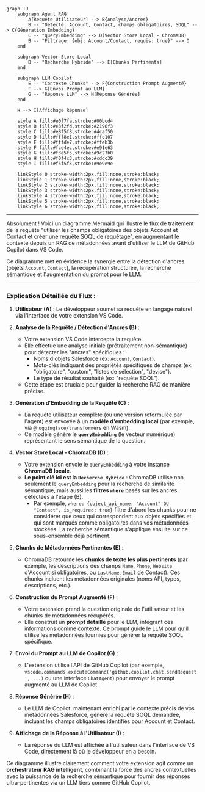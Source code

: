 
```mermaid
graph TD
    subgraph Agent RAG
        A[Requête Utilisateur] --> B{Analyse/Ancres}
        B -- "Détecté: Account, Contact, champs obligatoires, SOQL" --> C{Génération Embedding}
        C -- "queryEmbedding" --> D(Vector Store Local - ChromaDB)
        B -- "Filtrage: {obj: Account/Contact, requis: true}" --> D
    end

    subgraph Vector Store Local
        D -- "Recherche Hybride" --> E[Chunks Pertinents]
    end

    subgraph LLM Copilot
        E -- "Contexte Chunks" --> F{Construction Prompt Augmenté}
        F --> G[Envoi Prompt au LLM]
        G -- "Réponse LLM" --> H[Réponse Générée]
    end

    H --> I[Affichage Réponse]

    style A fill:#e0f7fa,stroke:#00bcd4
    style B fill:#e3f2fd,stroke:#2196f3
    style C fill:#e8f5f8,stroke:#4caf50
    style D fill:#fff8e1,stroke:#ffc107
    style E fill:#fffde7,stroke:#ffeb3b
    style F fill:#fce4ec,stroke:#e91e63
    style G fill:#f3e5f5,stroke:#9c27b0
    style H fill:#f0f4c3,stroke:#cddc39
    style I fill:#f5f5f5,stroke:#9e9e9e

    linkStyle 0 stroke-width:2px,fill:none,stroke:black;
    linkStyle 1 stroke-width:2px,fill:none,stroke:black;
    linkStyle 2 stroke-width:2px,fill:none,stroke:black;
    linkStyle 3 stroke-width:2px,fill:none,stroke:black;
    linkStyle 4 stroke-width:2px,fill:none,stroke:black;
    linkStyle 5 stroke-width:2px,fill:none,stroke:black;
    linkStyle 6 stroke-width:2px,fill:none,stroke:black;
```

-----

Absolument \! Voici un diagramme Mermaid qui illustre le flux de traitement de la requête "utiliser les champs obligatoires des objets Account et Contact et créer une requête SOQL de requêtage", en augmentant le contexte depuis un RAG de métadonnées avant d'utiliser le LLM de GitHub Copilot dans VS Code.

Ce diagramme met en évidence la synergie entre la détection d'ancres (objets `Account`, `Contact`), la récupération structurée, la recherche sémantique et l'augmentation du prompt pour le LLM.


-----

### Explication Détaillée du Flux :

1.  **Utilisateur (A)** : Le développeur soumet sa requête en langage naturel via l'interface de votre extension VS Code.

2.  **Analyse de la Requête / Détection d'Ancres (B)** :

      * Votre extension VS Code intercepte la requête.
      * Elle effectue une analyse initiale (prétraitement non-sémantique) pour détecter les "ancres" spécifiques :
          * Noms d'objets Salesforce (ex: `Account`, `Contact`).
          * Mots-clés indiquant des propriétés spécifiques de champs (ex: "obligatoire", "custom", "listes de sélection", "devise").
          * Le type de résultat souhaité (ex: "requête SOQL").
      * Cette étape est cruciale pour guider la recherche RAG de manière précise.

3.  **Génération d'Embedding de la Requête (C)** :

      * La requête utilisateur complète (ou une version reformulée par l'agent) est envoyée à un **modèle d'embedding local** (par exemple, via `@huggingface/transformers` en Wasm).
      * Ce modèle génère le **`queryEmbedding`** (le vecteur numérique) représentant le sens sémantique de la question.

4.  **Vector Store Local - ChromaDB (D)** :

      * Votre extension envoie le `queryEmbedding` à votre instance **ChromaDB locale**.
      * **Le point clé ici est la `Recherche Hybride`** : ChromaDB utilise non seulement le `queryEmbedding` pour la recherche de similarité sémantique, mais aussi les **filtres `where`** basés sur les ancres détectées à l'étape (B).
          * Par exemple, `where: {object_api_name: "Account" OU "Contact", is_required: true}` filtre d'abord les chunks pour ne considérer que ceux qui correspondent aux objets spécifiés et qui sont marqués comme obligatoires dans vos métadonnées stockées. La recherche sémantique s'applique ensuite sur ce sous-ensemble déjà pertinent.

5.  **Chunks de Métadonnées Pertinentes (E)** :

      * ChromaDB retourne les **chunks de texte les plus pertinents** (par exemple, les descriptions des champs `Name`, `Phone`, `Website` d'Account si obligatoires, ou `LastName`, `Email` de Contact). Ces chunks incluent les métadonnées originales (noms API, types, descriptions, etc.).

6.  **Construction du Prompt Augmenté (F)** :

      * Votre extension prend la question originale de l'utilisateur et les chunks de métadonnées récupérés.
      * Elle construit un **prompt détaillé** pour le LLM, intégrant ces informations comme contexte. Ce prompt guide le LLM pour qu'il utilise les métadonnées fournies pour générer la requête SOQL spécifique.

7.  **Envoi du Prompt au LLM de Copilot (G)** :

      * L'extension utilise l'API de GitHub Copilot (par exemple, `vscode.commands.executeCommand('github.copilot.chat.sendRequest', ...)` ou une interface `ChatAgent`) pour envoyer le prompt augmenté au LLM de Copilot.

8.  **Réponse Générée (H)** :

      * Le LLM de Copilot, maintenant enrichi par le contexte précis de vos métadonnées Salesforce, génère la requête SOQL demandée, incluant les champs obligatoires identifiés pour Account et Contact.

9.  **Affichage de la Réponse à l'Utilisateur (I)** :

      * La réponse du LLM est affichée à l'utilisateur dans l'interface de VS Code, directement là où le développeur en a besoin.

Ce diagramme illustre clairement comment votre extension agit comme un **orchestrateur RAG intelligent**, combinant la force des ancres contextuelles avec la puissance de la recherche sémantique pour fournir des réponses ultra-pertinentes via un LLM tiers comme GitHub Copilot.
